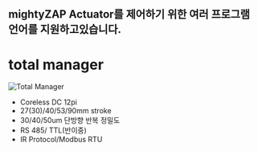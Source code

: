 mightyZAP Actuator를 제어하기 위한 여러 프로그램 언어를 지원하고있습니다.
---
# total manager
![Total Manager](https://github.com/mightyZap1/eManual/blob/main/Software/totaManager.png?raw=true)
 - Coreless DC 12pi
 - 27(30)/40/53/90mm stroke
 - 30/40/50um 단방향 반복 정밀도
 - RS 485/ TTL(반이중)
 - IR Protocol/Modbus RTU

